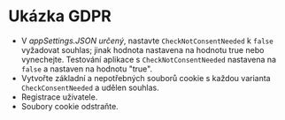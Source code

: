 # <a name="gdpr-sample"></a>Ukázka GDPR

* V *appSettings.JSON určený*, nastavte `CheckNotConsentNeeded` k `false` vyžadovat souhlas; jinak hodnota nastavena na hodnotu true nebo vynechejte. Testování aplikace s `CheckNotConsentNeeded` nastavena na `false` a nastaven na hodnotu "true".
* Vytvořte základní a nepotřebných souborů cookie s každou varianta `CheckConsentNeeded` a udělen souhlas.
* Registrace uživatele.
* Soubory cookie odstraňte.
